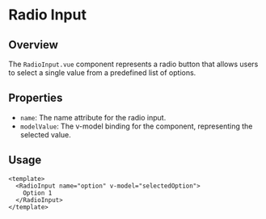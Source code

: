 
# Radio Input

## Overview
The `RadioInput.vue` component represents a radio button that allows users to select a single value from a predefined list of options.

## Properties
- `name`: The name attribute for the radio input.
- `modelValue`: The v-model binding for the component, representing the selected value.

## Usage
```vue
<template>
  <RadioInput name="option" v-model="selectedOption">
    Option 1
  </RadioInput>
</template>
```